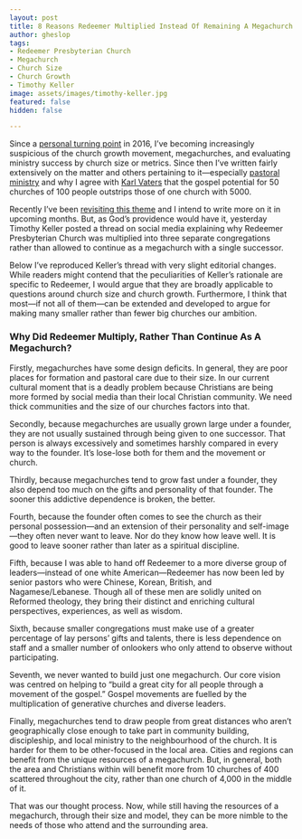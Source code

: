 ```yaml
---
layout: post
title: 8 Reasons Redeemer Multiplied Instead Of Remaining A Megachurch
author: gheslop
tags:
- Redeemer Presbyterian Church
- Megachurch
- Church Size
- Church Growth
- Timothy Keller
image: assets/images/timothy-keller.jpg
featured: false
hidden: false

---
```

Since a [personal turning point](https://rekindle.co.za/content/some-misgivings-about-andrew-heards-lifeboat-analogy/ "Misgivings About Church Growth Emphasis") in 2016, I’ve becoming increasingly suspicious of the church growth movement, megachurches, and evaluating ministry success by church size or metrics. Since then I’ve written fairly extensively on the matter and others pertaining to it—especially [pastoral ministry](https://africa.thegospelcoalition.org/article/pastor-why-do-you-want-a-big-church/ "Why Do You Want A Big Church?") and why I agree with [Karl Vaters](https://www.christianitytoday.com/karl-vaters/2017/july/50-churches-100-instead-of-1-church-of-5000.html "Karl Vaters On More Small Churches") that the gospel potential for 50 churches of 100 people outstrips those of one church with 5000.

Recently I’ve been [revisiting this theme](https://rekindle.co.za/content/2022-03-03-gifts-service "Overemphasising Service At Expense Of Gifts") and I intend to write more on it in upcoming months. But, as God’s providence would have it, yesterday Timothy Keller posted a thread on social media explaining why Redeemer Presbyterian Church was multiplied into three separate congregations rather than allowed to continue as a megachurch with a single successor.

Below I’ve reproduced Keller’s thread with very slight editorial changes. While readers might contend that the peculiarities of Keller’s rationale are specific to Redeemer, I would argue that they are broadly applicable to questions around church size and church growth. Furthermore, I think that most—if not all of them—can be extended and developed to argue for making many smaller rather than fewer big churches our ambition.

### Why Did Redeemer Multiply, Rather Than Continue As A Megachurch?

Firstly, megachurches have some design deficits. In general, they are poor places for formation and pastoral care due to their size. In our current cultural moment that is a deadly problem because Christians are being more formed by social media than their local Christian community. We need thick communities and the size of our churches factors into that.

Secondly, because megachurches are usually grown large under a founder, they are not usually sustained through being given to one successor. That person is always excessively and sometimes harshly compared in every way to the founder. It’s lose-lose both for them and the movement or church.

Thirdly, because megachurches tend to grow fast under a founder, they also depend too much on the gifts and personality of that founder. The sooner this addictive dependence is broken, the better.

Fourth, because the founder often comes to see the church as their personal possession—and an extension of their personality and self-image—they often never want to leave. Nor do they know how leave well. It is good to leave sooner rather than later as a spiritual discipline.

Fifth, because I was able to hand off Redeemer to a more diverse group of leaders—instead of one white American—Redeemer has now been led by senior pastors who were Chinese, Korean, British, and Nagamese/Lebanese. Though all of these men are solidly united on Reformed theology, they bring their distinct and enriching cultural perspectives, experiences, as well as wisdom.

Sixth, because smaller congregations must make use of a greater percentage of lay persons’ gifts and talents, there is less dependence on staff and a smaller number of onlookers who only attend to observe without participating.

Seventh, we never wanted to build just one megachurch. Our core vision was centred on helping to “build a great city for all people through a movement of the gospel.” Gospel movements are fuelled by the multiplication of generative churches and diverse leaders.

Finally, megachurches tend to draw people from great distances who aren’t geographically close enough to take part in community building, discipleship, and local ministry to the neighbourhood of the church. It is harder for them to be other-focused in the local area. Cities and regions can benefit from the unique resources of a megachurch. But, in general, both the area and Christians within will benefit more from 10 churches of 400 scattered throughout the city, rather than one church of 4,000 in the middle of it.

That was our thought process. Now, while still having the resources of a megachurch, through their size and model, they can be more nimble to the needs of those who attend and the surrounding area.